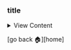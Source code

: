 ### title
<details>
  <summary>
  View Content
  </summary>

```

```
</details>

[go back :house:][home]
